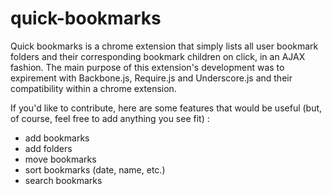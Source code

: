 quick-bookmarks
===============

Quick bookmarks is a chrome extension that simply lists all user bookmark folders and their corresponding bookmark children on click, in an AJAX fashion. The main purpose of this extension's development was to expirement with Backbone.js, Require.js and Underscore.js and their compatibility within a chrome extension. 

If you'd like to contribute, here are some features that would be useful (but, of course, feel free to add anything you see fit) :

  - add bookmarks
  - add folders
  - move bookmarks
  - sort bookmarks (date, name, etc.)
  - search bookmarks

